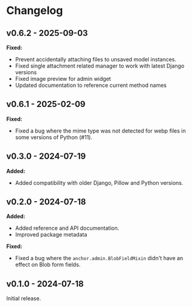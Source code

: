 # Changelog

## v0.6.2 - 2025-09-03

**Fixed:**

- Prevent accidentally attaching files to unsaved model instances.
- Fixed single attachment related manager to work with latest Django versions
- Fixed image preview for admin widget
- Updated documentation to reference current method names

## v0.6.1 - 2025-02-09

**Fixed:**

- Fixed a bug where the mime type was not detected for webp files in some versions of Python (#11).

## v0.3.0 - 2024-07-19

**Added:**

- Added compatibility with older Django, Pillow and Python versions.

## v0.2.0 - 2024-07-18

**Added:**

- Added reference and API documentation.
- Improved package metadata

**Fixed:**

- Fixed a bug where the `anchor.admin.BlobFieldMixin` didn't have an effect on
  Blob form fields.

## v0.1.0 - 2024-07-18

Initial release.

